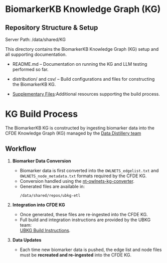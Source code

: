 # BiomarkerKB Knowledge Graph (KG)

## Repository Structure & Setup

Server Path: /data/shared/KG

This directory contains the BiomarkerKB Knowledge Graph (KG) setup and all supporting documentation.

- README.md – Documentation on running the KG and LLM testing performed so far.

- distribution/ and csv/ – Build configurations and files for constructing the BiomarkerKB KG.

- [Supplementary Files](https://github.com/clinical-biomarkers/biomarker-partnership/tree/main/supplementary_files):Additional resources supporting the build process.

# KG Build Process

The BiomarkerKB KG is constructed by ingesting biomarker data into the CFDE Knowledge Graph (KG) managed by the [Data Distillery team](https://ubkg.docs.xconsortia.org/basics/)

## Workflow

1. **Biomarker Data Conversion**
   - Biomarker data is first converted into the `OWLNETS_edgelist.txt` and `OWLNETS_node_metadata.txt` formats required by the CFDE KG.  
   - Conversion handled using the [nt-owlnets-kg-converter](https://github.com/clinical-biomarkers/nt-owlnets-kg-converter).  
   - Generated files are available in:  
     ```
     /data/shared/repos/ubkg-etl
     ```

2. **Integration into CFDE KG**
   - Once generated, these files are re-ingested into the CFDE KG.  
   - Full build and integration instructions are provided by the UBKG team:  
     [UBKG Build Instructions](https://github.com/x-atlas-consortia/ubkg-neo4j/blob/main/docs/BUILD_INSTRUCTIONS.md).  

3. **Data Updates**
   - Each time new biomarker data is pushed, the edge list and node files must be **recreated and re-ingested** into the CFDE KG.  

